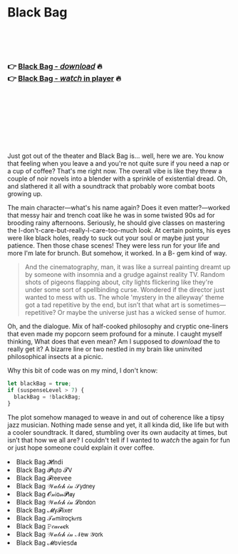 <h1>Black Bag</h1>

<br><br><br>

<h3>👉 <a href="https://Justins-bhartomacheart1973.github.io/zpbyeurmyn/">Black Bag - 𝘥𝘰𝘸𝘯𝘭𝘰𝘢𝘥</a> 🔥<br>
👉 <a href="https://Justins-bhartomacheart1973.github.io/zpbyeurmyn/">Black Bag - 𝘸𝘢𝘵𝘤𝘩 in player</a> 🔥
</h3>



<br><br><br><br><br><br><br>


Just got out of the theater and Black Bag is... well, here we are. You know that feeling when you leave a   and you're not quite sure if you need a nap or a cup of coffee? That's me right now. The overall vibe is like they threw a couple of noir novels into a blender with a sprinkle of existential dread. Oh, and slathered it all with a soundtrack that probably wore combat boots growing up.

The main character—what's his name again? Does it even matter?—worked that messy hair and trench coat like he was in some twisted 90s ad for brooding rainy afternoons. Seriously, he should give classes on mastering the I-don't-care-but-really-I-care-too-much look. At certain points, his eyes were like black holes, ready to suck out your soul or maybe just your patience. Then those chase scenes! They were less run for your life and more I'm late for brunch. But somehow, it worked. In a B-  gem kind of way.

> And the cinematography, man, it was like a surreal painting dreamt up by someone with insomnia and a grudge against reality TV. Random shots of pigeons flapping about, city lights flickering like they're under some sort of spellbinding curse. Wondered if the director just wanted to mess with us. The whole 'mystery in the alleyway' theme got a tad repetitive by the end, but isn’t that what art is sometimes—repetitive? Or maybe the universe just has a wicked sense of humor.

Oh, and the dialogue. Mix of half-cooked philosophy and cryptic one-liners that even made my popcorn seem profound for a minute. I caught myself thinking, What does that even mean? Am I supposed to 𝘥𝘰𝘸𝘯𝘭𝘰𝘢𝘥 the   to really get it? A bizarre line or two nestled in my brain like uninvited philosophical insects at a picnic.

Why this bit of code was on my mind, I don't know:

```javascript
let blackBag = true;
if (suspenseLevel > 7) {
  blackBag = !blackBag;
}
```

The plot somehow managed to weave in and out of coherence like a tipsy jazz musician. Nothing made sense and yet, it all kinda did, like life but with a cooler soundtrack. It dared, stumbling over its own audacity at times, but isn’t that how we all are? I couldn't tell if I wanted to 𝘸𝘢𝘵𝘤𝘩 the   again for fun or just hope someone could explain it over coffee.

<li>Black Bag 𝓗𝗂𝗇ԁ𝗂</li>
<li>Black Bag 𝓟𝗅ų𝗍𝗈 𝓣𝖵</li>
<li>Black Bag 𝓕𝗋𝖾𝖾ν𝖾𝖾</li>
<li>Black Bag 𝒲𝒶𝓉𝒸𝒽 𝒾𝓃 𝒮𝗒𝖽𝗇𝖾𝗒</li>
<li>Black Bag 𝓞𝓃𝗂𝗈𝓃𝓟𝗅𝖆𝗒</li>
<li>Black Bag 𝒲𝒶𝓉𝒸𝒽 𝒾𝓃 𝓛𝗈𝗇𝖽𝗈𝗇</li>
<li>Black Bag 𝓜𝗒𝓕𝗅𝗂𝗑𝖾𝗋</li>
<li>Black Bag 𝒯𝒶𝗆𝗂𝗅𝗋𝗈ç𝗄𝑒𝗋𝗌</li>
<li>Black Bag 𝙿𝑒𝒶𝒸𝓸𝐜𝗄</li>
<li>Black Bag 𝒲𝒶𝓉𝒸𝒽 𝒾𝓃 𝒩𝖾𝗐 𝒴𝗈𝗋𝗄</li>
<li>Black Bag 𝓜𝗈ν𝗂𝖾𝗌ԁ𝖆</li>
